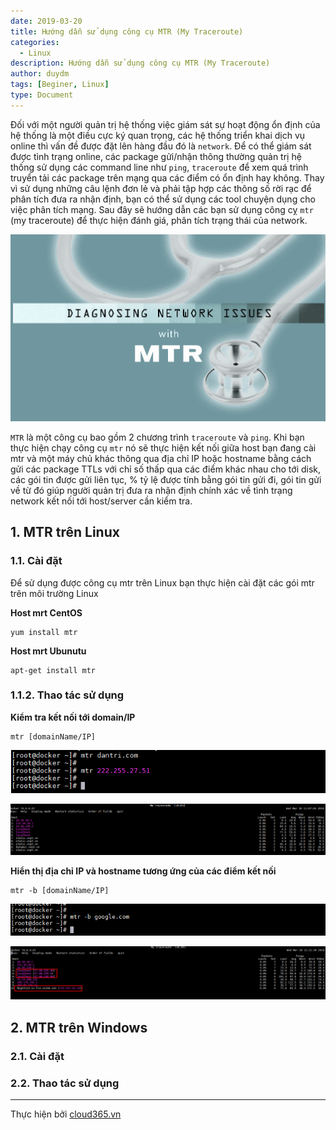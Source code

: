 ```yaml
---
date: 2019-03-20
title: Hướng dẫn sử dụng công cụ MTR (My Traceroute)
categories:
  - Linux
description: Hướng dẫn sử dụng công cụ MTR (My Traceroute)
author: duydm
tags: [Beginer, Linux]
type: Document
---
```


Đối với một người quản trị hệ thống việc giám sát sự hoạt động ổn định của hệ thống là một điều cực ký quan trọng, các hệ thống triển khai dịch vụ online thì vấn đề được đặt lên hàng đầu đó là `network`. Để có thể giám sát được tình trạng online, các package gửi/nhận thông thường quản trị hệ thống sử dụng các command line như `ping`, `traceroute` để xem quá trình truyển tải các package trên mạng qua các điểm có ổn định hay không. Thay vì sử dụng những câu lệnh đơn lẻ và phải tập hợp các thông số rời rạc để phân tích đưa ra nhận định, bạn có thể sử dụng các tool chuyện dụng cho việc phân tích mạng. Sau đây sẽ hướng dẫn các bạn sử dụng công cỵ `mtr` (my traceroute) để thực hiện đánh giá, phân tích trạng thái của network.

![](/images/img-mtr/mtr.png)

`MTR` là một công cụ bao gồm 2 chương trình `traceroute` và `ping`. Khi bạn thực hiện chạy công cụ `mtr` nó sẽ thực hiện kết nối giữa host bạn đang cài mtr và một máy chủ khác thông qua địa chỉ IP hoặc hostname bằng cách gửi các package TTLs với chỉ số thấp qua các điểm khác nhau cho tới disk, các gói tin được gửi liên tục, % tỷ lệ được tính bằng gói tin gửi đi, gói tin gửi về từ đó giúp người quản trị đưa ra nhận định chính xác về tình trạng network kết nối tới host/server cần kiểm tra.

## 1. MTR trên Linux

### 1.1. Cài đặt

Để sử dụng được công cụ mtr trên Linux bạn thực hiện cài đặt các gói mtr trên môi trường Linux

**Host mrt CentOS**

```
yum install mtr
```

**Host mrt Ubunutu**

```
apt-get install mtr
```

### 1.1.2. Thao tác sử dụng

**Kiểm tra kết nối tới domain/IP**

```
mtr [domainName/IP]
```
![](/images/img-mtr/Screenshot_1221.png)

![](/images/img-mtr/Screenshot_1222.png)

**Hiển thị địa chỉ IP và hostname tương ứng của các điểm kết nối**

```
mtr -b [domainName/IP]
```
![](/images/img-mtr/Screenshot_1223.png)

![](/images/img-mtr/Screenshot_1224.png)













## 2. MTR trên Windows

### 2.1. Cài đặt

### 2.2. Thao tác sử dụng














---
Thực hiện bởi <a href="https://cloud365.vn/" target="_blank">cloud365.vn</a>